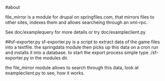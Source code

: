 #about

file_mirror is a module for drupal on springfiles.com, that mirrors files to other sites, indexes them and allows searcheing through an xml-rpc.

See doc/examplequery for more details or try doc/exampleclient.py

##sf-exporter.py
sf-exporter.py is a script to extract data of the game files into a textfile. the springdata module then picks up this data on a cron run and installs it into a database.
to start the export process simple type ./sf-exporter.py in the modules dir.

the file_mirror module allows to search through this data, look at exampleclient.py to see, how it works.

